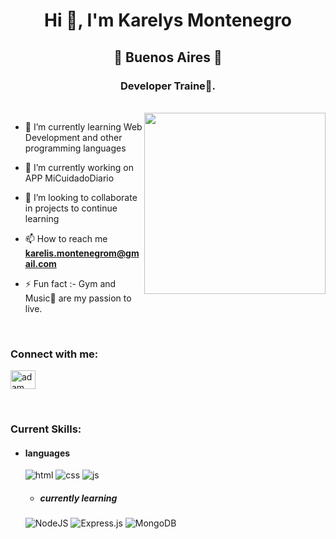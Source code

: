 <h1 align="center">Hi 👋, I'm Karelys Montenegro</h1>
<h2 align="center"> 🚀 Buenos Aires 🚀 </h2>
<h3 align="center">Developer Traine🌟.</h3>

<br>

<img align='right' src="https://img.freepik.com/vector-gratis/coleccion-pegatinas-ingeniero-informatico-doodle_23-2150699575.jpg?size=626&ext=jpg&ga=GA1.1.1825204781.1697948538&semt=ais" width="290">


- 🌱 I’m currently learning Web Development and other programming languages
- 🔭 I’m currently working on APP MiCuidadoDiario
- 👯 I’m looking to collaborate in projects to continue learning

- 📫 How to reach me **karelis.montenegrom@gmail.com**

- ⚡ Fun fact :- Gym and Music🎵 are my passion to live.

<br>

<h3 align="left">Connect with me:</h3>
<p align="left">
  <a href="linkedin.com/in/karelysmontenegrom" target="blank"><img align="center"
      src="https://raw.githubusercontent.com/rahuldkjain/github-profile-readme-generator/master/src/images/icons/Social/linked-in-alt.svg"
      alt="adam pithewan" height="30" width="40" /></a>
 
</p>

<br>

<h3 align="left">Current Skills:</h3>

- <h4> languages </h4>
  <img src = "https://img.shields.io/badge/HTML5-E34F26?style=for-the-badge&logo=html5&logoColor=white" alt = "html" />
  <img src = "https://img.shields.io/badge/CSS3-1572B6?style=for-the-badge&logo=css3&logoColor=white" alt = "css" />
  <img src = "https://img.shields.io/badge/JavaScript-323330?style=for-the-badge&logo=javascript&logoColor=F7DF1E" alt = "js" />


  
  - <h5> currently learning </h5>
   <img  alt="NodeJS" src="https://img.shields.io/badge/node.js-%2343853D.svg?style=for-the-badge&logo=node-dot-js&logoColor=white"/>
   <img  alt="Express.js" src="https://img.shields.io/badge/express.js-%23404d59.svg?style=for-the-badge&logo=express&logoColor=%2361DAFB"/>
   <img  alt="MongoDB" src ="https://img.shields.io/badge/MongoDB-%234ea94b.svg?style=for-the-badge&logo=mongodb&logoColor=white"/>
